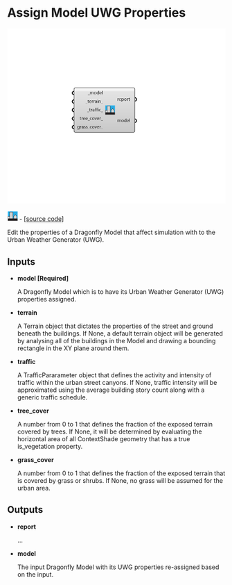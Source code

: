 # Assign Model UWG Properties

![](../../.gitbook/assets/Assign_Model_UWG_Properties.png)

![](../../.gitbook/assets/Assign_Model_UWG_Properties%20%281%29.png) - [\[source code\]](https://github.com/ladybug-tools/dragonfly-grasshopper/blob/master/dragonfly_grasshopper/src//DF%20Assign%20Model%20UWG%20Properties.py)

Edit the properties of a Dragonfly Model that affect simulation with to the Urban Weather Generator \(UWG\).

## Inputs

* **model \[Required\]**

  A Dragonfly Model which is to have its Urban Weather Generator \(UWG\) properties assigned. 

* **terrain**

  A Terrain object that dictates the properties of the street and ground beneath the buildings. If None, a default terrain object will be generated by analysing all of the buildings in the Model and drawing a bounding rectangle in the XY plane around them. 

* **traffic**

  A TrafficPararameter object that defines the activity and intensity of traffic within the urban street canyons. If None, traffic intensity will be approximated using the average building story count along with a generic traffic schedule. 

* **tree\_cover**

  A number from 0 to 1 that defines the fraction of the exposed terrain covered by trees. If None, it will be determined by evaluating the horizontal area of all ContextShade geometry that has a true is\_vegetation property. 

* **grass\_cover**

  A number from 0 to 1 that defines the fraction of the exposed terrain that is covered by grass or shrubs. If None, no grass will be assumed for the urban area. 

## Outputs

* **report**

  ... 

* **model**

  The input Dragonfly Model with its UWG properties re-assigned based on the input. 

